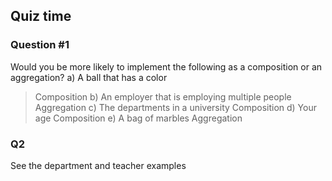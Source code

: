 ## Quiz time

### Question #1


Would you be more likely to implement the following as a composition or an aggregation?
a) A ball that has a color
> Composition
b) An employer that is employing multiple people
> Aggregation
c) The departments in a university
> Composition
d) Your age
> Composition
e) A bag of marbles
> Aggregation


### Q2
See the department and teacher examples